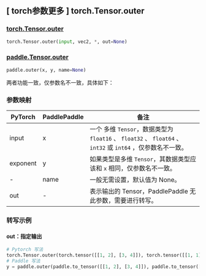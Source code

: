 ## [ torch参数更多 ] torch.Tensor.outer

### [torch.Tensor.outer](https://pytorch.org/docs/stable/generated/torch.Tensor.outer.html?highlight=outer#torch.Tensor.outer)

```python
torch.Tensor.outer(input, vec2, *, out=None)
```

### [paddle.Tensor.outer](https://www.paddlepaddle.org.cn/documentation/docs/zh/api/paddle/outer_cn.html=)

```python
paddle.outer(x, y, name=None)
```

两者功能一致，仅参数名不一致，具体如下：
### 参数映射
| PyTorch       | PaddlePaddle | 备注                                                   |
| ------------- | ------------ | ------------------------------------------------------ |
| input      | x         | 一个 多维 `Tensor`，数据类型为 `float16` 、 `float32` 、 `float64` 、 `int32` 或 `int64` ，仅参数名不一致。 |
| exponent | y         | 如果类型是多维 `Tensor`，其数据类型应该和 `x` 相同，仅参数名不一致。 |
| -      | name      | 一般无需设置，默认值为 None。 |
| out           | -            | 表示输出的 Tensor，PaddlePaddle 无此参数，需要进行转写。                              |

### 转写示例

#### out：指定输出
```python
# Pytorch 写法
torch.Tensor.outer(torch.tensor([[1, 2], [3, 4]]), torch.tensor([[1, 1], [4, 4]]), out = y) # 同 y = torch.Tensor.outer(torch.tensor([[1, 2], [3, 4]]), torch.tensor([[1, 1], [4, 4]]))
# Paddle 写法
y = paddle.outer(paddle.to_tensor([[1, 2], [3, 4]]), paddle.to_tensor([[1, 1], [4, 4]]))
```
